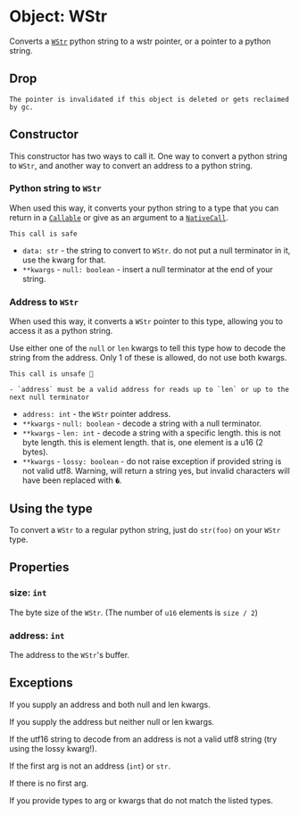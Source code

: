 # Object: WStr

Converts a [`WStr`](./type.md#wstr) python string to a wstr pointer, or a pointer to a python string.

## Drop
```admonish danger title=""
The pointer is invalidated if this object is deleted or gets reclaimed by gc.
```

## Constructor

This constructor has two ways to call it. One way to convert a python string to `WStr`, and another way to convert an address to a python string.

### Python string to `WStr`
When used this way, it converts your python string to a type that you can return in a [`Callable`](./objects-callable.md) or give as an argument to a [`NativeCall`](./objects-nativecall.md).

```admonish success title=""
This call is safe
```

- `data: str` - the string to convert to `WStr`. do not put a null terminator in it, use the kwarg for that.
- `**kwargs` - `null: boolean` - insert a null terminator at the end of your string.

### Address to `WStr`
When used this way, it converts a `WStr` pointer to this type, allowing you to access it as a python string.

Use either one of the `null` or `len` kwargs to tell this type how to decode the string from the address. Only 1 of these is allowed, do not use both kwargs.

```admonish danger title=""
This call is unsafe 🐉

- `address` must be a valid address for reads up to `len` or up to the next null terminator
```

- `address: int` - the `WStr` pointer address.
- `**kwargs` - `null: boolean` - decode a string with a null terminator.
- `**kwargs` - `len: int` - decode a string with a specific length. this is not byte length. this is element length. that is, one element is a u16 (2 bytes).
- `**kwargs` - `lossy: boolean` - do not raise exception if provided string is not valid utf8. Warning, will return a string yes, but invalid characters will have been replaced with `�`.

## Using the type

To convert a `WStr` to a regular python string, just do `str(foo)` on your `WStr` type.

## Properties

### size: `int`
The byte size of the `WStr`. (The number of `u16` elements is `size / 2`)

### address: `int`
The address to the `WStr`'s buffer.

## Exceptions
If you supply an address and both null and len kwargs.

If you supply the address but neither null or len kwargs.

If the utf16 string to decode from an address is not a valid utf8 string (try using the lossy kwarg!).

If the first arg is not an address (`int`) or `str`.

If there is no first arg.

If you provide types to arg or kwargs that do not match the listed types.
